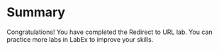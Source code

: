 # Summary

Congratulations! You have completed the Redirect to URL lab. You can practice more labs in LabEx to improve your skills.
